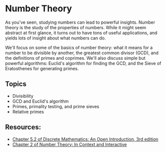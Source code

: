 # Number Theory

As you've seen, studying numbers can lead to powerful insights. Number theory is the study of the properties of numbers. While it might seem abstract at first glance, it turns out to have tons of useful applications, and yields lots of insight about what numbers can do.

We'll focus on some of the basics of number theory: what it means for a number to be divisible by another, the greatest common divisor (GCD), and the definitions of primes and coprimes. We'll also discuss simple but powerful algorithms: Euclid's algorithm for finding the GCD, and the Sieve of Eratosthenes for generating primes.

## Topics

- Divisibility
- GCD and Euclid's algorithm
- Primes, primality testing, and prime sieves
- Relative primes

## Resources:
- [Chapter 5.2 of Discrete Mathematics: An Open Introduction, 3rd edition](http://discrete.openmathbooks.org/dmoi3/sec_addtops-numbth.html)
- [Chapter 2 of Number Theory: In Context and Interactive](https://math.gordon.edu/ntic/ntic/chapter-basic-integers.html)
